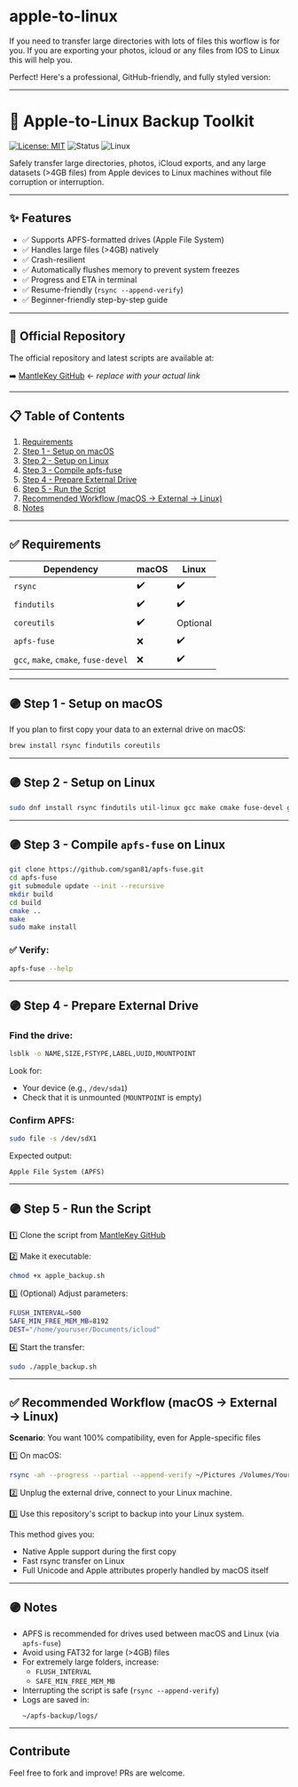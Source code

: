 # apple-to-linux
If you need to transfer large directories with lots of files this worflow is for you. If you are exporting your photos, icloud or any files from IOS to Linux this will help you. 

Perfect! Here's a professional, GitHub-friendly, and fully styled version:

---

# 🍏 Apple-to-Linux Backup Toolkit

[![License: MIT](https://img.shields.io/badge/License-MIT-green.svg)](LICENSE) ![Status](https://img.shields.io/badge/status-stable-blue) ![Linux](https://img.shields.io/badge/compatible-Linux%20%7C%20macOS-lightgrey)

Safely transfer large directories, photos, iCloud exports, and any large datasets (>4GB files) from Apple devices to Linux machines without file corruption or interruption.

---

## ✨ Features
- ✅ Supports APFS-formatted drives (Apple File System)
- ✅ Handles large files (>4GB) natively
- ✅ Crash-resilient
- ✅ Automatically flushes memory to prevent system freezes
- ✅ Progress and ETA in terminal
- ✅ Resume-friendly (`rsync --append-verify`)
- ✅ Beginner-friendly step-by-step guide

---

## 📂 Official Repository
The official repository and latest scripts are available at:

➡️ [MantleKey GitHub](https://github.com/mantlekey/apple-to-linux) ← *replace with your actual link*

---

## 📋 Table of Contents
1. [Requirements](#requirements)
2. [Step 1 - Setup on macOS](#step-1---setup-on-macos)
3. [Step 2 - Setup on Linux](#step-2---setup-on-linux)
4. [Step 3 - Compile apfs-fuse](#step-3---compile-apfs-fuse)
5. [Step 4 - Prepare External Drive](#step-4---prepare-external-drive)
6. [Step 5 - Run the Script](#step-5---run-the-script)
7. [Recommended Workflow (macOS → External → Linux)](#recommended-workflow)
8. [Notes](#notes)

---

## ✅ Requirements

| Dependency | macOS | Linux |
|------------|-------|-------|
| `rsync` | ✔️ | ✔️ |
| `findutils` | ✔️ | ✔️ |
| `coreutils` | ✔️ | Optional |
| `apfs-fuse` | ❌ | ✔️ |
| `gcc`, `make`, `cmake`, `fuse-devel` | ❌ | ✔️ |

---

## 🟣 Step 1 - Setup on macOS

If you plan to first copy your data to an external drive on macOS:

```bash
brew install rsync findutils coreutils
```

---

## 🟣 Step 2 - Setup on Linux

```bash
sudo dnf install rsync findutils util-linux gcc make cmake fuse-devel git
```

---

## 🟣 Step 3 - Compile `apfs-fuse` on Linux

```bash
git clone https://github.com/sgan81/apfs-fuse.git
cd apfs-fuse
git submodule update --init --recursive
mkdir build
cd build
cmake ..
make
sudo make install
```

### ✅ Verify:

```bash
apfs-fuse --help
```

---

## 🟣 Step 4 - Prepare External Drive

### Find the drive:

```bash
lsblk -o NAME,SIZE,FSTYPE,LABEL,UUID,MOUNTPOINT
```

Look for:
- Your device (e.g., `/dev/sda1`)
- Check that it is unmounted (`MOUNTPOINT` is empty)

### Confirm APFS:

```bash
sudo file -s /dev/sdX1
```

Expected output:
```
Apple File System (APFS)
```

---

## 🟣 Step 5 - Run the Script

1️⃣ Clone the script from [MantleKey GitHub](https://github.com/mantlekey/apple-to-linux-backup)

2️⃣ Make it executable:

```bash
chmod +x apple_backup.sh
```

3️⃣ (Optional) Adjust parameters:

```bash
FLUSH_INTERVAL=500
SAFE_MIN_FREE_MEM_MB=8192
DEST="/home/youruser/Documents/icloud"
```

4️⃣ Start the transfer:

```bash
sudo ./apple_backup.sh
```

---

## ✅ Recommended Workflow (macOS → External → Linux)

**Scenario**: You want 100% compatibility, even for Apple-specific files

1️⃣ On macOS:
```bash
rsync -ah --progress --partial --append-verify ~/Pictures /Volumes/YourAPFSDrive/
```

2️⃣ Unplug the external drive, connect to your Linux machine.

3️⃣ Use this repository's script to backup into your Linux system.

This method gives you:
- Native Apple support during the first copy
- Fast rsync transfer on Linux
- Full Unicode and Apple attributes properly handled by macOS itself

---

## 🟣 Notes

- APFS is recommended for drives used between macOS and Linux (via `apfs-fuse`)
- Avoid using FAT32 for large (>4GB) files
- For extremely large folders, increase:
    - `FLUSH_INTERVAL`
    - `SAFE_MIN_FREE_MEM_MB`
- Interrupting the script is safe (`rsync --append-verify`)
- Logs are saved in:
    ```
    ~/apfs-backup/logs/
    ```

---

## Contribute
Feel free to fork and improve! PRs are welcome.

